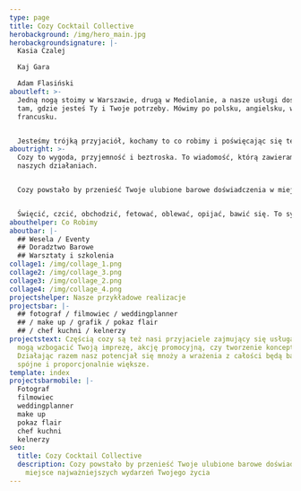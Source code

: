 ```yaml
---
type: page
title: Cozy Cocktail Collective
herobackground: /img/hero_main.jpg
herobackgroundsignature: |-
  Kasia Czalej

  Kaj Gara

  Adam Flasiński
aboutleft: >-
  Jedną nogą stoimy w Warszawie, drugą w Mediolanie, a nasze usługi dostarczamy
  tam, gdzie jesteś Ty i Twoje potrzeby. Mówimy po polsku, angielsku, włosku i
  francusku.


  Jesteśmy trójką przyjaciół, kochamy to co robimy i poświęcając się temu chcemy zmieniać Wasz świat na lepszy i smaczniejszy.
aboutright: >-
  Cozy to wygoda, przyjemność i beztroska. To wiadomość, którą zawieramy w
  naszych działaniach.


  Cozy powstało by przenieść Twoje ulubione barowe doświadczenia w miejsce najważniejszych wydarzeń Twojego życia.


  Święcić, czcić, obchodzić, fetować, oblewać, opijać, bawić się. To synonimy celebracji, czyli my   - Cozy Cocktail Collective
abouthelper: Co Robimy
aboutbar: |-
  ## Wesela / Eventy
  ## Doradztwo Barowe
  ## Warsztaty i szkolenia
collage1: /img/collage_1.png
collage2: /img/collage_3.png
collage3: /img/collage_2.png
collage4: /img/collage_4.png
projectshelper: Nasze przykładowe realizacje
projectsbar: |-
  ## fotograf / filmowiec / weddingplanner
  ## / make up / grafik / pokaz flair
  ## / chef kuchni / kelnerzy
projectstext: Częścią cozy są też nasi przyjaciele zajmujący się usługami, które
  mogą wzbogacić Twoją imprezę, akcję promocyjną, czy tworzenie konceptu.
  Działając razem nasz potencjał się mnoży a wrażenia z całości będą bardziej
  spójne i proporcjonalnie większe.
template: index
projectsbarmobile: |-
  Fotograf  
  filmowiec  
  weddingplanner  
  make up  
  pokaz flair  
  chef kuchni  
  kelnerzy
seo:
  title: Cozy Cocktail Collective
  description: Cozy powstało by przenieść Twoje ulubione barowe doświadczenia w
    miejsce najważniejszych wydarzeń Twojego życia
---
```

